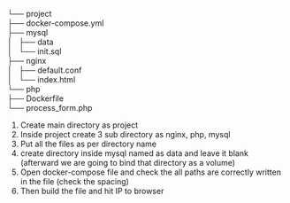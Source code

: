 └── project <br>
    ├── docker-compose.yml <br>
    ├── mysql <br>
    │   ├── data <br>
    │   └── init.sql <br>
    ├── nginx <br>
    │   ├── default.conf <br>
    │   └── index.html <br>
    └── php <br>
        ├── Dockerfile <br>
        └── process_form.php <br>
1. Create main directory as project <br>
2. Inside project create 3 sub directory as nginx, php, mysql <br>
3. Put all the files as per directory name <br>
4. create directory inside mysql named as data and leave it blank (afterward we are going to bind that directory as a volume) <br>
5. Open docker-compose file and check the all paths are correctly written in the file (check the spacing) <br>
6. Then build the file and hit IP to browser <br>
